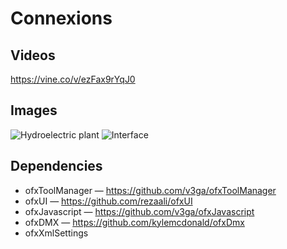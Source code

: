 Connexions
======


## Videos
https://vine.co/v/ezFax9rYqJ0

## Images
![Hydroelectric plant](http://v3ga.github.io/Images/ofxJavascript/2015_Connexions_Petite_Poucette.jpeg)
![Interface](http://v3ga.github.io/Images/ofxJavascript/2015_Connexions_interface.png)

## Dependencies
* ofxToolManager — https://github.com/v3ga/ofxToolManager
* ofxUI — https://github.com/rezaali/ofxUI
* ofxJavascript — https://github.com/v3ga/ofxJavascript
* ofxDMX — https://github.com/kylemcdonald/ofxDmx
* ofxXmlSettings
